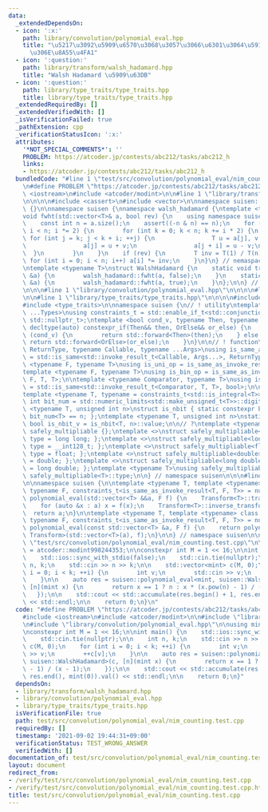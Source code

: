 ```yaml
---
data:
  _extendedDependsOn:
  - icon: ':x:'
    path: library/convolution/polynomial_eval.hpp
    title: "\u5217\u3092\u5909\u6570\u3068\u3057\u3066\u6301\u3064\u591A\u9805\u5F0F\
      \u306E\u8A55\u4FA1"
  - icon: ':question:'
    path: library/transform/walsh_hadamard.hpp
    title: "Walsh Hadamard \u5909\u63DB"
  - icon: ':question:'
    path: library/type_traits/type_traits.hpp
    title: library/type_traits/type_traits.hpp
  _extendedRequiredBy: []
  _extendedVerifiedWith: []
  _isVerificationFailed: true
  _pathExtension: cpp
  _verificationStatusIcon: ':x:'
  attributes:
    '*NOT_SPECIAL_COMMENTS*': ''
    PROBLEM: https://atcoder.jp/contests/abc212/tasks/abc212_h
    links:
    - https://atcoder.jp/contests/abc212/tasks/abc212_h
  bundledCode: "#line 1 \"test/src/convolution/polynomial_eval/nim_counting.test.cpp\"\
    \n#define PROBLEM \"https://atcoder.jp/contests/abc212/tasks/abc212_h\"\n\n#include\
    \ <iostream>\n#include <atcoder/modint>\n\n#line 1 \"library/transform/walsh_hadamard.hpp\"\
    \n\n\n\n#include <cassert>\n#include <vector>\n\nnamespace suisen::internal::arithmetic_operator\
    \ {}\n\nnamespace suisen {\nnamespace walsh_hadamard {\ntemplate <typename T>\n\
    void fwht(std::vector<T>& a, bool rev) {\n    using namespace suisen::internal::arithmetic_operator;\n\
    \    const int n = a.size();\n    assert((-n & n) == n);\n    for (int i = 1;\
    \ i < n; i *= 2) {\n        for (int k = 0; k < n; k += i * 2) {\n           \
    \ for (int j = k; j < k + i; ++j) {\n                T u = a[j], v = a[j + i];\n\
    \                a[j] = u + v;\n                a[j + i] = u - v;\n          \
    \  }\n        }\n    }\n    if (rev) {\n        T inv = T(1) / T(n);\n       \
    \ for (int i = 0; i < n; i++) a[i] *= inv;\n    }\n}\n} // nemaspace walsh_hadamard\n\
    \ntemplate <typename T>\nstruct WalshHadamard {\n    static void transform(std::vector<T>\
    \ &a) {\n        walsh_hadamard::fwht(a, false);\n    }\n    static void inverse_transform(std::vector<T>\
    \ &a) {\n        walsh_hadamard::fwht(a, true);\n    }\n};\n\n} // namespace suisen::walsh_hadamard_transform\n\
    \n\n\n#line 1 \"library/convolution/polynomial_eval.hpp\"\n\n\n\n#line 5 \"library/convolution/polynomial_eval.hpp\"\
    \n\n#line 1 \"library/type_traits/type_traits.hpp\"\n\n\n\n#include <limits>\n\
    #include <type_traits>\n\nnamespace suisen {\n// ! utility\ntemplate <typename\
    \ ...Types>\nusing constraints_t = std::enable_if_t<std::conjunction_v<Types...>,\
    \ std::nullptr_t>;\ntemplate <bool cond_v, typename Then, typename OrElse>\nconstexpr\
    \ decltype(auto) constexpr_if(Then&& then, OrElse&& or_else) {\n    if constexpr\
    \ (cond_v) {\n        return std::forward<Then>(then);\n    } else {\n       \
    \ return std::forward<OrElse>(or_else);\n    }\n}\n\n// ! function\ntemplate <typename\
    \ ReturnType, typename Callable, typename ...Args>\nusing is_same_as_invoke_result\
    \ = std::is_same<std::invoke_result_t<Callable, Args...>, ReturnType>;\ntemplate\
    \ <typename F, typename T>\nusing is_uni_op = is_same_as_invoke_result<T, F, T>;\n\
    template <typename F, typename T>\nusing is_bin_op = is_same_as_invoke_result<T,\
    \ F, T, T>;\n\ntemplate <typename Comparator, typename T>\nusing is_comparator\
    \ = std::is_same<std::invoke_result_t<Comparator, T, T>, bool>;\n\n// ! integral\n\
    template <typename T, typename = constraints_t<std::is_integral<T>>>\nconstexpr\
    \ int bit_num = std::numeric_limits<std::make_unsigned_t<T>>::digits;\ntemplate\
    \ <typename T, unsigned int n>\nstruct is_nbit { static constexpr bool value =\
    \ bit_num<T> == n; };\ntemplate <typename T, unsigned int n>\nstatic constexpr\
    \ bool is_nbit_v = is_nbit<T, n>::value;\n\n// ?\ntemplate <typename T>\nstruct\
    \ safely_multipliable {};\ntemplate <>\nstruct safely_multipliable<int> { using\
    \ type = long long; };\ntemplate <>\nstruct safely_multipliable<long long> { using\
    \ type = __int128_t; };\ntemplate <>\nstruct safely_multipliable<float> { using\
    \ type = float; };\ntemplate <>\nstruct safely_multipliable<double> { using type\
    \ = double; };\ntemplate <>\nstruct safely_multipliable<long double> { using type\
    \ = long double; };\ntemplate <typename T>\nusing safely_multipliable_t = typename\
    \ safely_multipliable<T>::type;\n\n} // namespace suisen\n\n\n#line 7 \"library/convolution/polynomial_eval.hpp\"\
    \n\nnamespace suisen {\n\ntemplate <typename T, template <typename> class Transform,\
    \ typename F, constraints_t<is_same_as_invoke_result<T, F, T>> = nullptr>\nstd::vector<T>\
    \ polynomial_eval(std::vector<T> &&a, F f) {\n    Transform<T>::transform(a);\n\
    \    for (auto &x : a) x = f(x);\n    Transform<T>::inverse_transform(a);\n  \
    \  return a;\n}\n\ntemplate <typename T, template <typename> class Transform,\
    \ typename F, constraints_t<is_same_as_invoke_result<T, F, T>> = nullptr>\nstd::vector<T>\
    \ polynomial_eval(const std::vector<T> &a, F f) {\n    return polynomial_eval<T,\
    \ Transform>(std::vector<T>(a), f);\n}\n\n} // namespace suisen\n\n\n\n#line 8\
    \ \"test/src/convolution/polynomial_eval/nim_counting.test.cpp\"\n\nusing mint\
    \ = atcoder::modint998244353;\n\nconstexpr int M = 1 << 16;\n\nint main() {\n\
    \    std::ios::sync_with_stdio(false);\n    std::cin.tie(nullptr);\n\n    int\
    \ n, k;\n    std::cin >> n >> k;\n\n    std::vector<mint> c(M, 0);\n    for (int\
    \ i = 0; i < k; ++i) {\n        int v;\n        std::cin >> v;\n        ++c[v];\n\
    \    }\n\n    auto res = suisen::polynomial_eval<mint, suisen::WalshHadamard>(c,\
    \ [n](mint x) {\n        return x == 1 ? n : x * (x.pow(n) - 1) / (x - 1);\n \
    \   });\n\n    std::cout << std::accumulate(res.begin() + 1, res.end(), mint(0)).val()\
    \ << std::endl;\n\n    return 0;\n}\n"
  code: "#define PROBLEM \"https://atcoder.jp/contests/abc212/tasks/abc212_h\"\n\n\
    #include <iostream>\n#include <atcoder/modint>\n\n#include \"library/transform/walsh_hadamard.hpp\"\
    \n#include \"library/convolution/polynomial_eval.hpp\"\n\nusing mint = atcoder::modint998244353;\n\
    \nconstexpr int M = 1 << 16;\n\nint main() {\n    std::ios::sync_with_stdio(false);\n\
    \    std::cin.tie(nullptr);\n\n    int n, k;\n    std::cin >> n >> k;\n\n    std::vector<mint>\
    \ c(M, 0);\n    for (int i = 0; i < k; ++i) {\n        int v;\n        std::cin\
    \ >> v;\n        ++c[v];\n    }\n\n    auto res = suisen::polynomial_eval<mint,\
    \ suisen::WalshHadamard>(c, [n](mint x) {\n        return x == 1 ? n : x * (x.pow(n)\
    \ - 1) / (x - 1);\n    });\n\n    std::cout << std::accumulate(res.begin() + 1,\
    \ res.end(), mint(0)).val() << std::endl;\n\n    return 0;\n}"
  dependsOn:
  - library/transform/walsh_hadamard.hpp
  - library/convolution/polynomial_eval.hpp
  - library/type_traits/type_traits.hpp
  isVerificationFile: true
  path: test/src/convolution/polynomial_eval/nim_counting.test.cpp
  requiredBy: []
  timestamp: '2021-09-02 19:44:31+09:00'
  verificationStatus: TEST_WRONG_ANSWER
  verifiedWith: []
documentation_of: test/src/convolution/polynomial_eval/nim_counting.test.cpp
layout: document
redirect_from:
- /verify/test/src/convolution/polynomial_eval/nim_counting.test.cpp
- /verify/test/src/convolution/polynomial_eval/nim_counting.test.cpp.html
title: test/src/convolution/polynomial_eval/nim_counting.test.cpp
---
```

